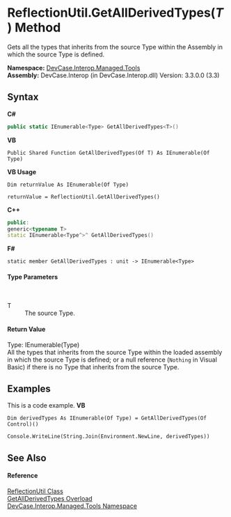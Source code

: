 # ReflectionUtil.GetAllDerivedTypes(*T*) Method 
 

Gets all the types that inherits from the source Type within the Assembly in which the source Type is defined.

**Namespace:**&nbsp;<a href="N_DevCase_Interop_Managed_Tools">DevCase.Interop.Managed.Tools</a><br />**Assembly:**&nbsp;DevCase.Interop (in DevCase.Interop.dll) Version: 3.3.0.0 (3.3)

## Syntax

**C#**<br />
``` C#
public static IEnumerable<Type> GetAllDerivedTypes<T>()

```

**VB**<br />
``` VB
Public Shared Function GetAllDerivedTypes(Of T) As IEnumerable(Of Type)
```

**VB Usage**<br />
``` VB Usage
Dim returnValue As IEnumerable(Of Type)

returnValue = ReflectionUtil.GetAllDerivedTypes()
```

**C++**<br />
``` C++
public:
generic<typename T>
static IEnumerable<Type^>^ GetAllDerivedTypes()
```

**F#**<br />
``` F#
static member GetAllDerivedTypes : unit -> IEnumerable<Type> 

```


#### Type Parameters
&nbsp;<dl><dt>T</dt><dd>The source Type.</dd></dl>

#### Return Value
Type: IEnumerable(Type)<br />All the types that inherits from the source Type within the loaded assembly in which the source Type is defined; or a null reference (`Nothing` in Visual Basic) if there is no Type that inherits from the source Type.

## Examples
This is a code example. 
**VB**<br />
``` VB
Dim derivedTypes As IEnumerable(Of Type) = GetAllDerivedTypes(Of Control)()

Console.WriteLine(String.Join(Environment.NewLine, derivedTypes))
```


## See Also


#### Reference
<a href="T_DevCase_Interop_Managed_Tools_ReflectionUtil">ReflectionUtil Class</a><br /><a href="Overload_DevCase_Interop_Managed_Tools_ReflectionUtil_GetAllDerivedTypes">GetAllDerivedTypes Overload</a><br /><a href="N_DevCase_Interop_Managed_Tools">DevCase.Interop.Managed.Tools Namespace</a><br />